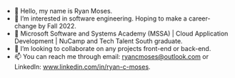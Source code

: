- 👋 Hello, my name is Ryan Moses.
- 👀 I’m interested in software engineering. Hoping to make a career-change by Fall 2022.
- 🌱 Microsoft Software and Systems Academy (MSSA) | Cloud Application Development | NuCamp and Tech Talent South graduate. 
- 💞️ I’m looking to collaborate on any projects front-end or back-end. 
- 📫 You can reach me through email: ryancmoses@outlook.com or LinkedIn: www.linkedin.com/in/ryan-c-moses.

<!---
mosesrc/mosesrc is a ✨ special ✨ repository because its `README.md` (this file) appears on your GitHub profile.
You can click the Preview link to take a look at your changes.
--->
